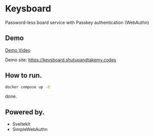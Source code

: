 # Keysboard
Password-less board service with Passkey authentication (WebAuthn)

## Demo
[Demo Video](docs/20231212_163742.mp4)

Demo site: https://keysboard.shutupandtakemy.codes

## How to run.
```sh
docker compose up -d
```

done.

## Powered by.
* Sveltekit
* SimpleWebAuthn
